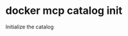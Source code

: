 # docker mcp catalog init

<!---MARKER_GEN_START-->
Initialize the catalog


<!---MARKER_GEN_END-->

